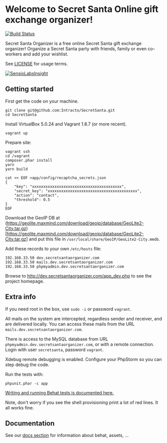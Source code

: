 # Welcome to Secret Santa Online gift exchange organizer!

[![Build Status](https://travis-ci.org/Intracto/SecretSanta.svg?branch=master)](https://travis-ci.org/Intracto/SecretSanta)

Secret Santa Organizer is a free online Secret Santa gift exchange organizer! Organize a Secret Santa party with friends,
family or even co-workers and add your wishlist.

See [LICENSE](https://github.com/Intracto/SecretSanta/blob/master/LICENSE) for usage terms.

[![SensioLabsInsight](https://insight.sensiolabs.com/projects/5e845a60-cf8f-4e83-97d3-ecacb19cd091/big.png)](https://insight.sensiolabs.com/projects/5e845a60-cf8f-4e83-97d3-ecacb19cd091)

## Getting started

First get the code on your machine.

```
git clone git@github.com:Intracto/SecretSanta.git
cd SecretSanta
```

Install VirtualBox 5.0.24 and Vagrant 1.8.7 (or more recent).

```
vagrant up
```

Prepare site:

```
vagrant ssh
cd /vagrant
composer.phar install
yarn
yarn build

cat << EOF >app/config/recaptcha_secrets.json
{
    "key": "xxxxxxxxxxxxxxxxxxxxxxxxxxxxxxxxxxxxxxxx",
    "secret_key": "xxxxxxxxxxxxxxxxxxxxxxxxxxxxxxxxxxxxxxxx",
    "action": "contact",
    "threshold": 0.5
}
EOF
```

Download the GeoIP DB at (https://geolite.maxmind.com/download/geoip/database/GeoLite2-City.tar.gz)[https://geolite.maxmind.com/download/geoip/database/GeoLite2-City.tar.gz]
and put this file in ```/usr/local/share/GeoIP/GeoLite2-City.mmdb```.

Add these records to your own ```/etc/hosts``` file:

```
192.168.33.50 dev.secretsantaorganizer.com
192.168.33.50 mails.dev.secretsantaorganizer.com
192.168.33.50 phpmyadmin.dev.secretsantaorganizer.com
```

Browse to http://dev.secretsantaorganizer.com/app_dev.php to see the project homepage.

## Extra info

If you need root in the box, use ```sudo -i``` or password ```vagrant```.

All mails on the system are intercepted, regardless sender and receiver, and are delivered locally. You can access
these mails from the URL ```mails.dev.secretsantaorganizer.com```.

There is access to the MySQL database from URL ```phpmyadmin.dev.secretsantaorganizer.com```, or with a remote connection.
Login with user ```secretsanta```, password ```vagrant```.

Xdebug remote debugging is enabled. Configure your PhpStorm so you can step debug the code.

Run the tests with:

```
phpunit.phar -c app
```

[Writing and running Behat tests is documented here.](https://github.com/Intracto/SecretSanta/blob/master/docs/behat.md)

Note, don't worry if you see the shell provisioning print a lot of red lines. It all works fine.

## Documentation

See our [docs section](docs/README.md) for information about behat, assets, ...
